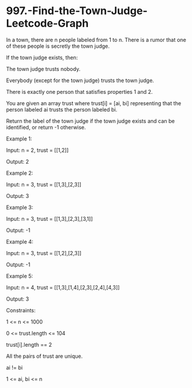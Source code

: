 # 997.-Find-the-Town-Judge-Leetcode-Graph


In a town, there are n people labeled from 1 to n. There is a rumor that one of these people is secretly the town judge.



If the town judge exists, then:



The town judge trusts nobody.


Everybody (except for the town judge) trusts the town judge.


There is exactly one person that satisfies properties 1 and 2.



You are given an array trust where trust[i] = [ai, bi] representing that the person labeled ai trusts the person labeled bi.



Return the label of the town judge if the town judge exists and can be identified, or return -1 otherwise.

 

Example 1:



Input: n = 2, trust = [[1,2]]


Output: 2


Example 2:



Input: n = 3, trust = [[1,3],[2,3]]


Output: 3


Example 3:



Input: n = 3, trust = [[1,3],[2,3],[3,1]]



Output: -1


Example 4:



Input: n = 3, trust = [[1,2],[2,3]]


Output: -1


Example 5:



Input: n = 4, trust = [[1,3],[1,4],[2,3],[2,4],[4,3]]



Output: 3
 

Constraints:



1 <= n <= 1000


0 <= trust.length <= 104


trust[i].length == 2


All the pairs of trust are unique.


ai != bi


1 <= ai, bi <= n
